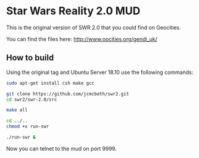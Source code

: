 # Star Wars Reality 2.0 MUD
This is the original version of SWR 2.0 that you could find on Geocities.

You can find the files here: http://www.oocities.org/gendi_uk/

## How to build
Using the original tag and Ubuntu Server 18.10 use the following commands:
```bash
sudo apt-get install csh make gcc

git clone https://github.com/jcmcbeth/swr2.git
cd swr2/swr-2.0/src

make all

cd ../..
chmod +x run-swr

./run-swr &
```

Now you can telnet to the mud on port 9999.

